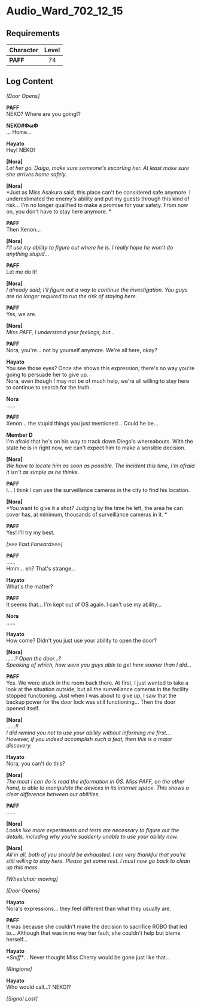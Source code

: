 # Audio_Ward_702_12_15
## Requirements
|Character|Level|
|---------|:---:|
|**PAFF** | 74  |

## Log Content
*\[Door Opens\]*

**PAFF**<br>
NEKO? Where are you going!?

**NEKO#ΦωΦ**<br>
... Home...

**Hayato**<br>
Hey! NEKO!

**[Nora]**<br>
*Let her go. Daigo, make sure someone's escorting her. At least make sure she arrives home safely.*

**[Nora]**<br>
*Just as Miss Asakura said, this place can't be considered safe anymore. I underestimated the enemy's ability and put my guests through this kind of risk... I'm no longer qualified to make a promise for your safety. From now on, you don't have to stay here anymore. *

**PAFF**<br>
Then Xenon...

**[Nora]**<br>
*I'll use my ability to figure out where he is. I really hope he won't do anything stupid...*

**PAFF**<br>
Let me do it!

**[Nora]**<br>
*I already said; I'll figure out a way to continue the investigation. You guys are no longer required to run the risk of staying here.*

**PAFF**<br>
Yes, we are.

**[Nora]**<br>
*Miss PAFF, I understand your feelings, but...*

**PAFF**<br>
Nora, you're... not by yourself anymore. We're all here, okay?

**Hayato**<br>
You see those eyes? Once she shows this expression, there's no way you're going to persuade her to give up.<br>
Nora, even though I may not be of much help, we're all willing to stay here to continue to search for the truth.

**Nora**<br>
......

**PAFF**<br>
Xenon... the stupid things you just mentioned... Could he be...

**Member D**<br>
I'm afraid that he's on his way to track down Diego's whereabouts. With the state he is in right now, we can't expect him to make a sensible decision.

**[Nora]**<br>
*We have to locate him as soon as possible. The incident this time, I'm afraid it isn't as simple as he thinks.*

**PAFF**<br>
I... I think I can use the surveillance cameras in the city to find his location.

**[Nora]**<br>
*You want to give it a shot? Judging by the time he left, the area he can cover has, at minimum, thousands of surveillance cameras in it. *

**PAFF**<br>
Yes! I'll try my best.

*[»»» Fast Forward»»»]*

**PAFF**<br>
......<br>
Hmm... eh? That's strange...

**Hayato**<br>
What's the matter?

**PAFF**<br>
It seems that... I'm kept out of OS again. I can't use my ability...

**Nora**<br>
......

**Hayato**<br>
How come? Didn't you just use your ability to open the door?

**[Nora]**<br>
*......? Open the door...?<br>
Speaking of which, how were you guys able to get here sooner than I did...*

**PAFF**<br>
Yes. We were stuck in the room back there. At first, I just wanted to take a look at the situation outside, but all the surveillance cameras in the facility stopped functioning. Just when I was about to give up, I saw that the backup power for the door lock was still functioning... Then the door opened itself.

**[Nora]**<br>
*......!!<br>
I did remind you not to use your ability without informing me first... However, if you indeed accomplish such a feat, then this is a major discovery.*

**Hayato**<br>
Nora, you can't do this?

**[Nora]**<br>
*The most I can do is read the information in OS. Miss PAFF, on the other hand, is able to manipulate the devices in its internet space. This shows a clear difference between our abilities.*

**PAFF**<br>
......

**[Nora]**<br>
*Looks like more experiments and tests are necessary to figure out the details, including why you're suddenly unable to use your ability now.*

**[Nora]**<br>
*All in all, both of you should be exhausted. I am very thankful that you're still willing to stay here. Please get some rest. I must now go back to clean up this mess.*

*\[Wheelchair moving\]*

*\[Door Opens\]*

**Hayato**<br>
Nora's expressions... they feel different than what they usually are.

**PAFF**<br>
It was because she couldn't make the decision to sacrifice ROBO that led to... Although that was in no way her fault, she couldn't help but blame herself...

**Hayato**<br>
*\*Sniff\**... Never thought Miss Cherry would be gone just like that...

*\[Ringtone\]*

**Hayato**<br>
Who would call...? NEKO!?

*[Signal Lost]*